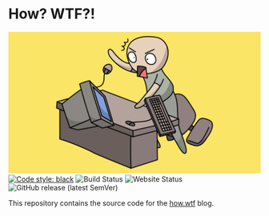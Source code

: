 # How? WTF?!

![logo](./how.wtf/content/images/cover.png)
[![Code style: black](https://img.shields.io/badge/code%20style-black-000000.svg)](https://github.com/psf/black)
![Build Status](https://codebuild.us-east-1.amazonaws.com/badges?uuid=eyJlbmNyeXB0ZWREYXRhIjoiZmFlNjFkd2s0T1VUREhSbWxDOTUwTVJaNHhwYXl5SnRQd0lJRkZLUndWMW5NQk5JN2ZKYmpraUpteko4b1dHR0ltYWRPdWQzaGgvNVhQTlQrRTNCZXhjPSIsIml2UGFyYW1ldGVyU3BlYyI6IktEMVNKYjhZc2RqTzRhak8iLCJtYXRlcmlhbFNldFNlcmlhbCI6MX0%3D&branch=main)
![Website Status](https://img.shields.io/website-up-down-green-red/http/how.wtf.svg)
![GitHub release (latest SemVer)](https://img.shields.io/github/v/release/t-h-o/how.wtf)

This repository contains the source code for the [how.wtf](https://how.wtf) blog. 